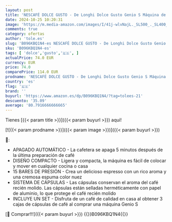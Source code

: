 ```yaml
---
layout: post
title: 'NESCAFÉ DOLCE GUSTO - De Longhi Dolce Gusto Genio S Máquina de Café en Cápsulas  Incluye 3 Paquetes de Cápsulas  Diseño Compacto  Tamaño de Bebida Ajustable  Depósito de Agua Extraíble de 0 8L  EDG225.W  Blanco'
date: 2024-10-25 10:20:31
image: 'https://m.media-amazon.com/images/I/41j-wlvNajL._SL500_._SL400_.jpg'
comments: true
category: ofertas
author: 'tole.es'
slug: 'B096KBQ1N4-es NESCAFÉ DOLCE GUSTO - De Longhi Dolce Gusto Genio S...'
sku: 'B096KBQ1N4-es'
tags: [ 'dolce','gusto','🇪🇸', ]
actualPrice: 74.0 EUR
currency: EUR
price: 74.0
comparePrice: 114.0 EUR
prodname: 'NESCAFÉ DOLCE GUSTO - De Longhi Dolce Gusto Genio S Máquina de Café en Cápsulas  Incluye 3 Paquetes de Cápsulas  Diseño Compacto  Tamaño de Bebida Ajustable  Depósito de Agua Extraíble de 0 8L  EDG225.W  Blanco'
country: 'es'
flag: '🇪🇸'
brand: ''
buyurl: 'https://www.amazon.es/dp/B096KBQ1N4/?tag=tolees-21'
descuento: '35.09'
average: '80.7916666666665'
---
```


Tienes [{{< param title >}}]({{< param buyurl >}}) aqui!

[![{{< param prodname >}}]({{< param image >}})]({{< param buyurl >}})

🔎:

- APAGADO AUTOMÁTICO - La cafetera se apaga 5 minutos después de la última preparación de café
- DISEÑO COMPACTO - Ligera y compacta, la máquina es fácil de colocar y mover en cualquier cocina o casa
- 15 BARES DE PRESIÓN - Crea un delicioso espresso con un rico aroma y una cremosa espuma color nuez
- SISTEMA DE CÁPSULAS - Las cápsulas conservan el aroma del café recién molido. Las cápsulas están selladas herméticamente con papel de aluminio, lo que protege el café recién molido
- INCLUYE UN SET - Disfruta de un café de calidad en casa al obtener 3 cajas de cápsulas de café al comprar una máquina Genio S

[🛒 Comprar!!!]({{< param buyurl >}})
{{<world>}}B096KBQ1N4{{</world>}}
